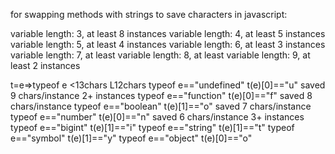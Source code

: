 for swapping methods with strings to save characters in javascript:

variable length: 3, at least 8 instances
variable length: 4, at least 5 instances
variable length: 5, at least 4 instances
variable length: 6, at least 3 instances
variable length: 7, at least 
variable length: 8, at least 
variable length: 9, at least 2 instances

t=e=>typeof e              <13chars L12chars
typeof e=="undefined"      t(e)[0]=="u"      saved 9 chars/instance      2+ instances
typeof e=="function"       t(e)[0]=="f"      saved 8 chars/instance
typeof e=="boolean"        t(e)[1]=="o"      saved 7 chars/instance
typeof e=="number"         t(e)[0]=="n"      saved 6 chars/instance      3+ instances
typeof e=="bigint"         t(e)[1]=="i"
typeof e=="string"         t(e)[1]=="t"
typeof e=="symbol"         t(e)[1]=="y"
typeof e=="object"         t(e)[0]=="o"